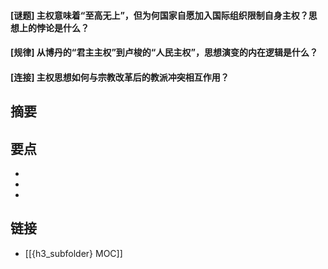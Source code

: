 #### [谜题] 主权意味着“至高无上”，但为何国家自愿加入国际组织限制自身主权？思想上的悖论是什么？


#### [规律] 从博丹的“君主主权”到卢梭的“人民主权”，思想演变的内在逻辑是什么？


#### [连接] 主权思想如何与宗教改革后的教派冲突相互作用？


## 摘要


## 要点

- 
- 
- 

## 链接

- [[{h3_subfolder} MOC]]

